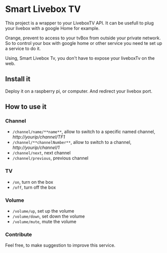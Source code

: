 # Smart Livebox TV

This project is a wrapper to your LiveboxTV API.
It can be usefull to plug your livebox with a google Home for example.

Orange, prevent to access to your tvBox from outside your private network.
So to control your box with google home or other service you need te set up a service to do it.

Using, Smart Livebox Tv, you don't have to expose your liveboxTv on the web. 

## Install it

Deploy it on a raspberry pi, or computer. And redirect your livebox port. 

## How to use it

### Channel

 - `/channel/name/**name**`, allow to switch to a specific named channel, *http://yourip/channel/TF1* 
 - `/channel/**channelNumber**`, allow to switch to a channel, *http://yourip/channel/1*
 - `/channel/next`, next channel
 - `/channel/previous`, previous channel
 
### TV
 
 - `/on`, turn on the box
 - `/off`, turn off the box
 
### Volume

 - `/volume/up`, set up the volume
 - `/volume/down`, set down the volume
 - `/volume/mute`, mute the volume
 
 ### Contribute
 
 Feel free, to make suggestion to improve this service.
 
